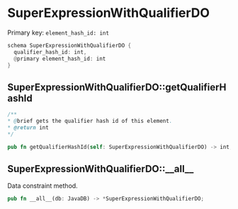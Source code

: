 # SuperExpressionWithQualifierDO

Primary key: `element_hash_id: int`

```rust
schema SuperExpressionWithQualifierDO {
  qualifier_hash_id: int,
  @primary element_hash_id: int
}
```
## SuperExpressionWithQualifierDO::getQualifierHashId

```java
/**
* @brief gets the qualifier hash id of this element.
* @return int
*/
```
```rust
pub fn getQualifierHashId(self: SuperExpressionWithQualifierDO) -> int;
```
## SuperExpressionWithQualifierDO::\_\_all\_\_

Data constraint method.

```rust
pub fn __all__(db: JavaDB) -> *SuperExpressionWithQualifierDO;
```
